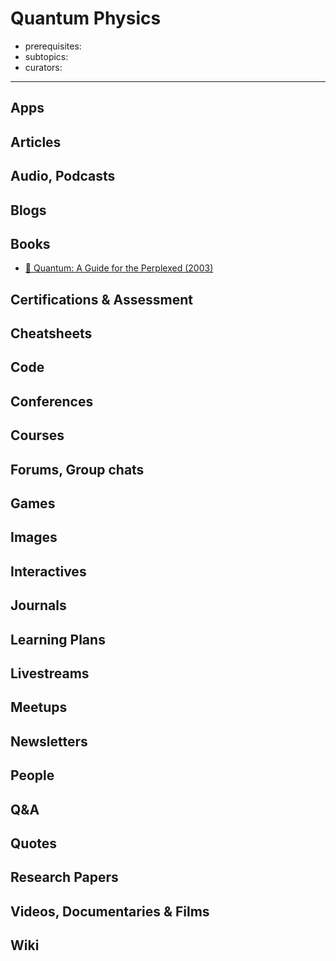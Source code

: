 # Quantum Physics

- prerequisites:
- subtopics:
- curators:

------

## Apps

## Articles

## Audio, Podcasts

## Blogs

## Books

- [📕 Quantum: A Guide for the Perplexed (2003)](https://www.goodreads.com/book/show/100034.Quantum)


## Certifications & Assessment

## Cheatsheets

## Code

## Conferences

## Courses

## Forums, Group chats

## Games

## Images

## Interactives

## Journals

## Learning Plans

## Livestreams

## Meetups

## Newsletters

## People

## Q&A

## Quotes

## Research Papers

## Videos, Documentaries & Films

## Wiki
